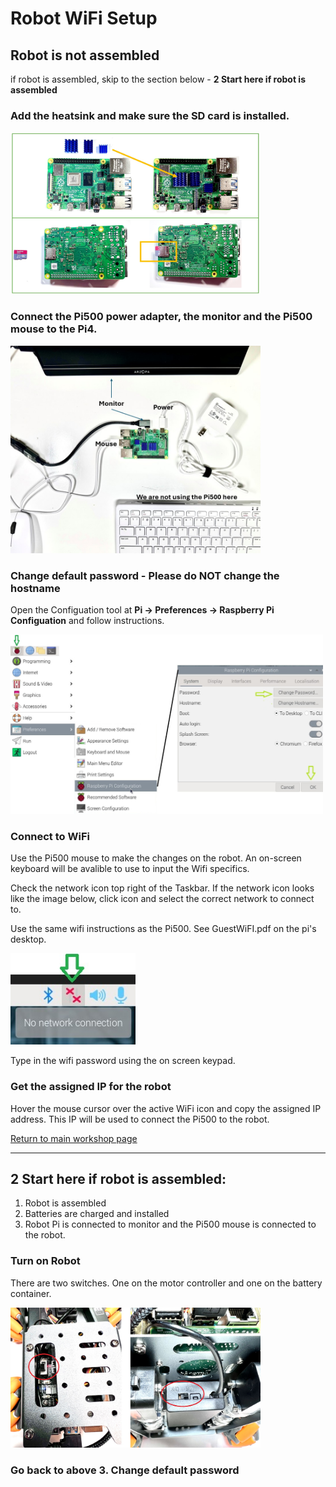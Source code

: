 # **Robot WiFi Setup**

## Robot is not assembled 
  if robot is assembled, skip to the section below - **2 Start here if robot is assembled**

### Add the heatsink and make sure the SD card is installed.

  <img src="/zzimages/Pi-HeatSink-SD-Card.jpg" width="400" > 

### Connect the Pi500 power adapter, the monitor and the Pi500 mouse to the Pi4.

  <img src="/zzimages/Pi4_Wifi_Setup.jpg" width="400" > 

### Change default password - Please do NOT change the hostname

   Open the Configuation tool at **Pi -> Preferences -> Raspberry Pi Configuation** and follow instructions.   
   
   <img src="/zzimages/PiConfigPWandHost.jpg" width="500" > 

### Connect to WiFi

   Use the Pi500 mouse to make the changes on the robot. An on-screen keyboard will be avalible to use to input the Wifi specifics. 

   Check the network icon top right of the Taskbar. If the network icon looks like the image below, click icon and select the correct network to connect to.

   Use the same wifi instructions as the Pi500.  See GuestWiFI.pdf on the pi's desktop.

   <img src="/zzimages/wifisetup-01.jpg" width="200" > 

   Type in the wifi password using the on screen keypad.

### **Get the assigned IP for the robot**

   Hover the mouse cursor over the active WiFi icon and copy the assigned IP address. This IP will be used to connect the Pi500 to the robot.   


[Return to main workshop page](/README.md)

------------------------------------------------
## 2 Start here if robot is assembled:

  1. Robot is assembled
  1. Batteries are charged and installed
  1. Robot Pi is connected to monitor and the Pi500 mouse is connected to the robot.
   
### Turn on Robot

   There are two switches. One on the motor controller and one on the battery container.
   
   <img src="/zzimages/RoobotOnOff.jpg" width="400" > 

### Go back to above 3. Change default password




    


